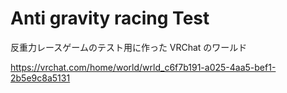 # Anti gravity racing Test

反重力レースゲームのテスト用に作った VRChat のワールド

https://vrchat.com/home/world/wrld_c6f7b191-a025-4aa5-bef1-2b5e9c8a5131
